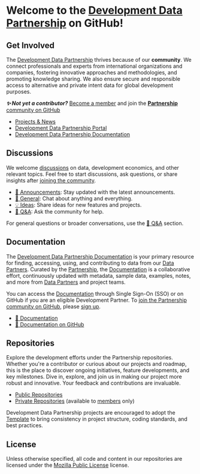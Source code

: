 # Welcome to the [Development Data Partnership](https://datapartnership.org) on GitHub!

## Get Involved

The [Development Data Partnership](https://datapartnership.org) thrives because of our **community**. We connect professionals and experts from international organizations and companies, fostering innovative approaches and methodologies, and promoting knowledge sharing. We also ensure secure and responsible access to alternative and private intent data for global development purposes.

***✨ Not yet a contributor?*** [Become a member](https://datapartnership.org/join) and join the [**Partnership** community on GitHub](https://github.com/datapartnership)

- [Projects & News](https://datapartnership.org/updates)
- [Development Data Partnership Portal](https://portal.datapartnership.org)
- [Development Data Partnership Documentation](https://docs.datapartnership.org)

## Discussions

We welcome [discussions](https://github.com/orgs/datapartnership/discussions) on data, development economics, and other relevant topics. Feel free to start discussions, ask questions, or share insights after [joining the community](https://datapartnership.org/join).

- [📣 Announcements](https://github.com/orgs/datapartnership/discussions/categories/announcements): Stay updated with the latest announcements.
- [💬 General](https://github.com/orgs/datapartnership/discussions/categories/general): Chat about anything and everything.
- [💡 Ideas](https://github.com/orgs/datapartnership/discussions/categories/ideas): Share ideas for new features and projects.
- [🙏 Q&A](https://github.com/orgs/datapartnership/discussions/categories/q-a): Ask the community for help.

For general questions or broader conversations, use the [🙏 Q&A](https://github.com/orgs/datapartnership/discussions/categories/q-a) section.

## Documentation

The [Development Data Partnership Documentation](https://docs.datapartnership.org) is your primary resource for finding, accessing, using, and contributing to data from our [Data Partners](https://datapartnership.org/). Curated by the [Partnership](https://github.com/orgs/datapartnership/teams/maintainers), the [Documentation]((https://docs.datapartnership.org) ) is a collaborative effort, continuously updated with metadata, sample data, examples, notes, and more from [Data Partners](https://github.com/orgs/datapartnership/teams/data-partners/teams) and project teams. 

You can access the [Documentation](https://docs.datapartnership.org) through Single Sign-On (SSO) or on GitHub if you are an eligible Development Partner. To [join the Partnership community on GitHub]([https://github.com/datapartnership](https://datapartnership.org/join)), please [sign up](https://datapartnership.org/join).

- [📕 Documentation](https://docs.datapartnership.org) 
- [📗 Documentation on GitHub](https://github.com/orgs/datapartnership/repositories?type=private&q=topic%3Adocs)

## Repositories

Explore the development efforts under the Partnership repositories. Whether you're a contributor or curious about our projects and roadmap, this is the place to discover ongoing initiatives, feature developments, and key milestones. Dive in, explore, and join us in making our project more robust and innovative. Your feedback and contributions are invaluable.

- [Public Repositories](https://github.com/search?q=topic%3Adatapartnership+&type=repositories)
- [Private Repositories](https://github.com/orgs/datapartnership/repositories?type=private) (available to [members](https://datapartnership.org/join) only)

Development Data Partnership projects are encouraged to adopt the [Template](https://worldbank.github.io/template) to bring consistency in project structure, coding standards, and best practices.

## License

Unless otherwise specified, all code and content in our repositories are licensed under the [Mozilla Public License](https://www.mozilla.org/en-US/MPL) license.
